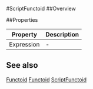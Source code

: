 #ScriptFunctoid
##Overview



##Properties
<table class="table table-condensed table-bordered">
    <thead>
<tr>
<th>Property</th>
<th>Description</th>
</tr>
</thead>
<tbody>
<tr><td>Expression</td><td> - </td></tr>
</tbody></table>



## See also

[Functoid](Functoid.html)
[Functoid](Functoid.html)
[ScriptFunctoid](ScriptFunctoid.html)